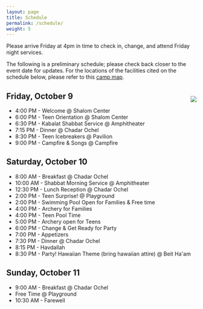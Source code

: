 ```yaml
---
layout: page
title: Schedule
permalink: /schedule/
weight: 5
---
```


Please arrive Friday at 4pm in time to check in, change, and attend Friday night services.

The following is a preliminary schedule;  please check back closer to the event date for updates.  For the locations of the facilities cited on the schedule below, please refer to this [camp map](/camp_map.pdf).

<img style="float: right; margin: 2em 0 1em 1em;" src="{{site.url}}/pics/tennis.jpg" />

## Friday, October 9

* 4:00 PM - Welcome @ Shalom Center
* 6:00 PM - Teen Orientation @ Shalom Center
* 6:30 PM - Kabalat Shabbat Service @ Amphitheater
* 7:15 PM - Dinner @ Chadar Ochel
* 8:30 PM - Teen Icebreakers @ Pavilion
* 9:00 PM - Campfire & Songs @ Campfire

## Saturday, October 10

*  8:00 AM - Breakfast @ Chadar Ochel
* 10:00 AM - Shabbat Morning Service @ Amphitheater
* 12:30 PM - Lunch Reception @ Chadar Ochel
*  2:00 PM - Teen Surprise! @ Playground
*  2:00 PM - Swimming Pool Open for Families & Free time
*  4:00 PM - Archery for Families
*  4:00 PM - Teen Pool Time
*  5:00 PM - Archery open for Teens
*  6:00 PM - Change & Get Ready for Party
*  7:00 PM - Appetizers
*  7:30 PM - Dinner @ Chadar Ochel
*  8:15 PM - Havdallah
*  8:30 PM - Party! Hawaiian Theme (bring hawaiian attire) @ Beit Ha'am

## Sunday, October 11

*  9:00 AM - Breakfast @ Chadar Ochel
*  Free Time @ Playground
* 10:30 AM - Farewell


